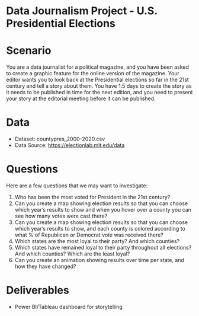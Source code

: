 # Data Journalism Project - U.S. Presidential Elections

# Scenario
You are a data journalist for a political magazine, and you have been asked to create a
graphic feature for the online version of the magazine. Your editor wants you to look
back at the Presidential elections so far in the 21st century and tell a story about them.
You have 1.5 days to create the story as it needs to be published in time for the next
edition, and you need to present your story at the editorial meeting before it can be
published.

# Data
  - Dataset: countypres_2000-2020.csv
  - Data Source: https://electionlab.mit.edu/data

# Questions
Here are a few questions that we may want to investigate:
1. Who has been the most voted for President in the 21st century?
2. Can you create a map showing election results so that you can choose which
year’s results to show and when you hover over a county you
can see how many votes were cast there?
3. Can you create a map showing election results so that you can choose which
year’s results to show, and each county is colored according to
what % of Republican or Democrat vote was received there?
4. Which states are the most loyal to their party? And which counties?
5. Which states have remained loyal to their party throughout all elections? And
which counties? Which are the least loyal?
6. Can you create an animation showing results over time per state, and how they
have changed?

# Deliverables
  - Power BI/Tableau dashboard for storytelling
